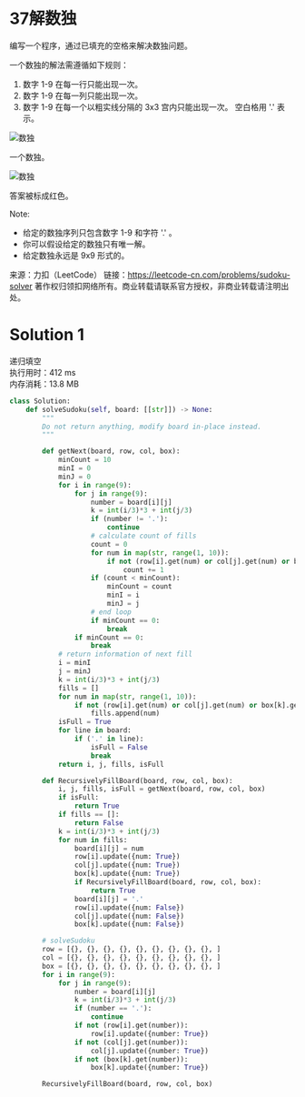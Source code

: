 # 37解数独

编写一个程序，通过已填充的空格来解决数独问题。

一个数独的解法需遵循如下规则：
1. 数字 1-9 在每一行只能出现一次。
2. 数字 1-9 在每一列只能出现一次。
3. 数字 1-9 在每一个以粗实线分隔的 3x3 宫内只能出现一次。
空白格用 '.' 表示。

![数独](http://upload.wikimedia.org/wikipedia/commons/thumb/f/ff/Sudoku-by-L2G-20050714.svg/250px-Sudoku-by-L2G-20050714.svg.png)

一个数独。

![数独](http://upload.wikimedia.org/wikipedia/commons/thumb/3/31/Sudoku-by-L2G-20050714_solution.svg/250px-Sudoku-by-L2G-20050714_solution.svg.png)

答案被标成红色。

Note:
+ 给定的数独序列只包含数字 1-9 和字符 '.' 。
+ 你可以假设给定的数独只有唯一解。
+ 给定数独永远是 9x9 形式的。

来源：力扣（LeetCode）
链接：https://leetcode-cn.com/problems/sudoku-solver
著作权归领扣网络所有。商业转载请联系官方授权，非商业转载请注明出处。

# Solution 1
递归填空  
执行用时：412 ms  
内存消耗：13.8 MB  
``` python
class Solution:
    def solveSudoku(self, board: [[str]]) -> None:
        """
        Do not return anything, modify board in-place instead.
        """

        def getNext(board, row, col, box):
            minCount = 10
            minI = 0
            minJ = 0
            for i in range(9):
                for j in range(9):
                    number = board[i][j]
                    k = int(i/3)*3 + int(j/3)
                    if (number != '.'):
                        continue
                    # calculate count of fills
                    count = 0
                    for num in map(str, range(1, 10)):
                        if not (row[i].get(num) or col[j].get(num) or box[k].get(number)):
                            count += 1
                    if (count < minCount):
                        minCount = count
                        minI = i
                        minJ = j
                    # end loop
                    if minCount == 0:
                        break
                if minCount == 0:
                    break
            # return information of next fill
            i = minI
            j = minJ
            k = int(i/3)*3 + int(j/3)
            fills = []
            for num in map(str, range(1, 10)):
                if not (row[i].get(num) or col[j].get(num) or box[k].get(num)):
                    fills.append(num)
            isFull = True
            for line in board:
                if ('.' in line):
                    isFull = False
                    break
            return i, j, fills, isFull

        def RecursivelyFillBoard(board, row, col, box):
            i, j, fills, isFull = getNext(board, row, col, box)
            if isFull:
                return True
            if fills == []:
                return False
            k = int(i/3)*3 + int(j/3)
            for num in fills:
                board[i][j] = num
                row[i].update({num: True})
                col[j].update({num: True})
                box[k].update({num: True})
                if RecursivelyFillBoard(board, row, col, box):
                    return True
                board[i][j] = '.'
                row[i].update({num: False})
                col[j].update({num: False})
                box[k].update({num: False})

        # solveSudoku
        row = [{}, {}, {}, {}, {}, {}, {}, {}, {}, ]
        col = [{}, {}, {}, {}, {}, {}, {}, {}, {}, ]
        box = [{}, {}, {}, {}, {}, {}, {}, {}, {}, ]
        for i in range(9):
            for j in range(9):
                number = board[i][j]
                k = int(i/3)*3 + int(j/3)
                if (number == '.'):
                    continue
                if not (row[i].get(number)):
                    row[i].update({number: True})
                if not (col[j].get(number)):
                    col[j].update({number: True})
                if not (box[k].get(number)):
                    box[k].update({number: True})

        RecursivelyFillBoard(board, row, col, box)
```